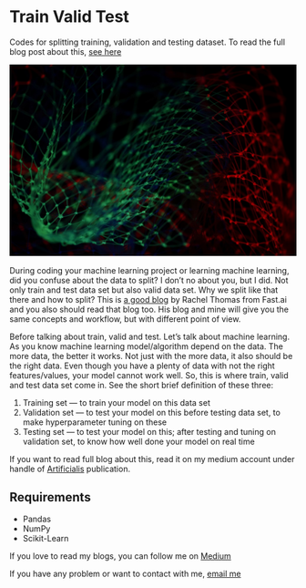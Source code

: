 # Train Valid Test

Codes for splitting training, validation and testing dataset. To read the full blog post about
this, [see here](https://iukt.medium.com/why-how-we-split-train-valid-and-test-fb4d6746ede)

![Photo by Pietro Jeng on Unsplash](images/cover-img.jpg)

During coding your machine learning project or learning machine learning, did you confuse about the data to split? I
don’t no about you, but I did. Not only train and test data set but also valid data set. Why we split like that there
and how to split? This is [a good blog](https://www.fast.ai/posts/2017-11-13-validation-sets.html) by Rachel Thomas from
Fast.ai and you also should read that blog too. His blog and mine will give you the same concepts and workflow, but with
different point of view.

Before talking about train, valid and test. Let’s talk about machine learning. As you know machine learning
model/algorithm depend on the data. The more data, the better it works. Not just with the more data, it also should be
the right data. Even though you have a plenty of data with not the right features/values, your model cannot work well.
So, this is where train, valid and test data set come in. See the short brief definition of these three:

1. Training set — to train your model on this data set
2. Validation set — to test your model on this before testing data set, to make hyperparameter tuning on these
3. Testing set — to test your model on this; after testing and tuning on validation set, to know how well done your
   model on real time

If you want to read full blog about this, read it on my medium account under handle
of [Artificialis](https://medium.com/artificialis) publication.

## Requirements

* Pandas
* NumPy
* Scikit-Learn

If you love to read my blogs, you can follow me on [Medium](https://iukt.medium.com/)

If you have any problem or want to contact with me, [email me](mailto:iukt@tuta.io)
